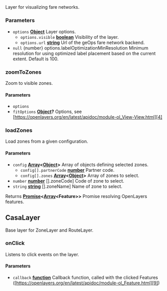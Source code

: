<!-- Generated by documentation.js. Update this documentation by updating the source code. -->

## 

Layer for visualizing fare networks.

### Parameters

-   `options` **[Object][1]** Layer options.
    -   `options.visible` **[boolean][2]** Visibility of the layer.
    -   `options.url` **[string][3]** Url of the geOps fare network backend.
-   `null`  (number} options.labelOptimizationMinResolution Minimum resolution for
      using optimized label placement based on the current extent. Default is 100.

### zoomToZones

Zoom to visible zones.

#### Parameters

-   `options`  
-   `fitOptions` **[Object][1]?** Options,
      see [https://openlayers.org/en/latest/apidoc/module-ol_View-View.html][4]

### loadZones

Load zones from a given configuration.

#### Parameters

-   `config` **[Array][5]&lt;[Object][1]>** Array of objects defining selected zones.
    -   `config[].partnerCode` **[number][6]** Partner code.
    -   `config[].zones` **[Array][5]&lt;[Object][1]>** Array of zones to select.
-   `number` **[number][6]** \[].zoneCode] Code of zone to select.
-   `string` **[string][3]** \[].zoneName] Name of zone to select.

Returns **[Promise][7]&lt;[Array][5]&lt;Feature>>** Promise resolving OpenLayers features.

## CasaLayer

Base layer for ZoneLayer and RouteLayer.

### onClick

Listens to click events on the layer.

#### Parameters

-   `callback` **[function][8]** Callback function, called with the clicked
    Features ([https://openlayers.org/en/latest/apidoc/module-ol_Feature.html][9])

[1]: https://developer.mozilla.org/docs/Web/JavaScript/Reference/Global_Objects/Object

[2]: https://developer.mozilla.org/docs/Web/JavaScript/Reference/Global_Objects/Boolean

[3]: https://developer.mozilla.org/docs/Web/JavaScript/Reference/Global_Objects/String

[4]: https://openlayers.org/en/latest/apidoc/module-ol_View-View.html

[5]: https://developer.mozilla.org/docs/Web/JavaScript/Reference/Global_Objects/Array

[6]: https://developer.mozilla.org/docs/Web/JavaScript/Reference/Global_Objects/Number

[7]: https://developer.mozilla.org/docs/Web/JavaScript/Reference/Global_Objects/Promise

[8]: https://developer.mozilla.org/docs/Web/JavaScript/Reference/Statements/function

[9]: https://openlayers.org/en/latest/apidoc/module-ol_Feature.html
